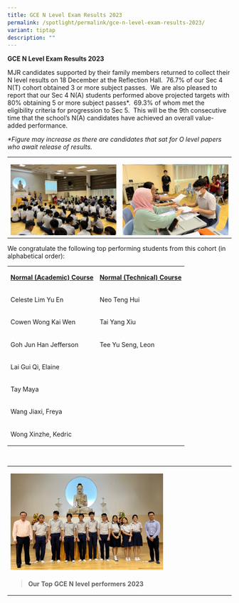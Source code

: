 ```yaml
---
title: GCE N Level Exam Results 2023
permalink: /spotlight/permalink/gce-n-level-exam-results-2023/
variant: tiptap
description: ""
---
```

<p><strong>GCE N Level Exam Results 2023</strong></p><p>MJR candidates supported by their family members returned to collect their N level results on 18 December at the Reflection Hall.&nbsp; 76.7% of our Sec 4 N(T) cohort obtained 3 or more subject passes.&nbsp; We are also pleased to report that our Sec 4 N(A) students performed above projected targets with 80% obtaining 5 or more subject passes*.&nbsp; 69.3% of whom met the eligibility criteria for progression to Sec 5.&nbsp; This will be the 9th consecutive time that the school’s N(A) candidates have achieved an overall value-added performance.</p><p><em>*Figure may increase as there are candidates that sat for O level papers who await release of results.</em></p><table><tbody><tr><td rowspan="1" colspan="1"><p></p><div class="isomer-image-wrapper"><img style="width: 100%" height="auto" width="100%" alt="" src="/images/Spotlight/IMG_8377.jpg"></div></td><td rowspan="1" colspan="1"><p></p><div class="isomer-image-wrapper"><img style="width: 100%" height="auto" width="100%" alt="" src="/images/Spotlight/IMG_8376.jpg"></div></td></tr></tbody></table><p>We congratulate the following top performing students from this cohort (in alphabetical order):</p><table><tbody><tr><td rowspan="1" colspan="1"><p><strong><u>Normal (Academic) Course</u></strong></p></td><td rowspan="1" colspan="1"><p><strong><u>Normal (Technical) Course</u></strong></p></td></tr><tr><td rowspan="1" colspan="1"><p>Celeste Lim Yu En&nbsp;&nbsp;&nbsp;&nbsp;&nbsp;&nbsp;&nbsp;&nbsp;&nbsp;&nbsp;&nbsp;&nbsp;&nbsp;</p></td><td rowspan="1" colspan="1"><p>Neo Teng Hui</p></td></tr><tr><td rowspan="1" colspan="1"><p>Cowen Wong Kai Wen&nbsp;&nbsp;&nbsp;&nbsp;</p></td><td rowspan="1" colspan="1"><p>Tai Yang Xiu</p></td></tr><tr><td rowspan="1" colspan="1"><p>Goh Jun Han Jefferson&nbsp;&nbsp;&nbsp;&nbsp;</p></td><td rowspan="1" colspan="1"><p>Tee Yu Seng, Leon</p></td></tr><tr><td rowspan="1" colspan="1"><p>Lai Gui Qi, Elaine</p></td><td rowspan="1" colspan="1"><p></p></td></tr><tr><td rowspan="1" colspan="1"><p>Tay Maya</p></td><td rowspan="1" colspan="1"><p></p></td></tr><tr><td rowspan="1" colspan="1"><p>Wang Jiaxi, Freya</p></td><td rowspan="1" colspan="1"><p></p></td></tr><tr><td rowspan="1" colspan="1"><p>Wong Xinzhe, Kedric</p></td><td rowspan="1" colspan="1"><p></p></td></tr></tbody></table><p>&nbsp;</p><table><tbody><tr><td rowspan="1" colspan="1"><p></p><div class="isomer-image-wrapper"><img style="width: 70%;" height="auto" width="100%" alt="" src="/images/Spotlight/N_Level_Std_and_SL_2023.jpeg"></div></td></tr><tr><td rowspan="1" colspan="1"><blockquote><p><strong>Our Top GCE N level performers 2023</strong></p></blockquote></td></tr></tbody></table><p></p>